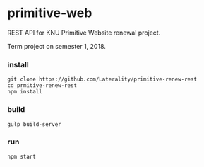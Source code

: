 # primitive-web

REST API for KNU Primitive Website renewal project.

Term project on semester 1, 2018.

### install

```
git clone https://github.com/Laterality/primitive-renew-rest
cd prmitive-renew-rest
npm install
```

### build

```
gulp build-server
```

### run

```
npm start
```